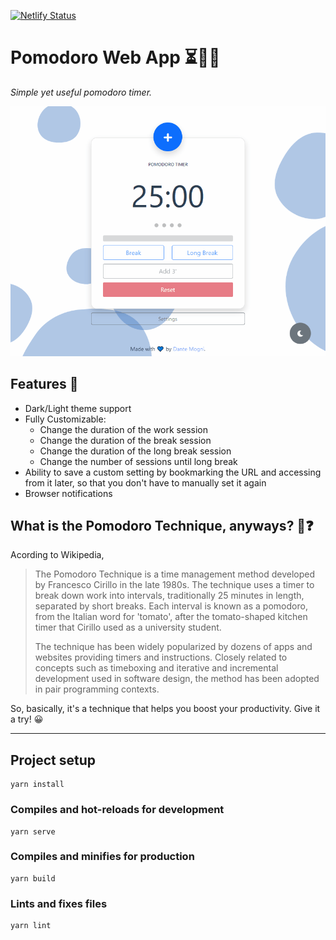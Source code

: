 [![Netlify Status](https://api.netlify.com/api/v1/badges/785eb050-2706-4889-9331-8f7156ed4062/deploy-status)](https://app.netlify.com/sites/pomodoro-dante/deploys)

# Pomodoro Web App ⏳🙇‍♂️
_Simple yet useful pomodoro timer._


![Dark/Light theme support](./docs/web-theme.gif)

## Features 🌟
* Dark/Light theme support
* Fully Customizable:
    - Change the duration of the work session 
    - Change the duration of the break session 
    - Change the duration of the long break session 
    - Change the number of sessions until long break
* Ability to save a custom setting by bookmarking the URL and accessing from it later, so that you don't have to manually set it again 
* Browser notifications

## What is the Pomodoro Technique, anyways? 🍅❓
Acording to Wikipedia,

>The Pomodoro Technique is a time management method developed by Francesco Cirillo in the late 1980s. The technique uses a timer to break down work into intervals, traditionally 25 minutes in length, separated by short breaks. Each interval is known as a pomodoro, from the Italian word for 'tomato', after the tomato-shaped kitchen timer that Cirillo used as a university student.
>
>The technique has been widely popularized by dozens of apps and websites providing timers and instructions. Closely related to concepts such as timeboxing and iterative and incremental development used in software design, the method has been adopted in pair programming contexts.

So, basically, it's a technique that helps you boost your productivity. Give it a try! 😀

---
## Project setup
```
yarn install
````

### Compiles and hot-reloads for development
```
yarn serve
```

### Compiles and minifies for production
```
yarn build
```

### Lints and fixes files
```
yarn lint
```